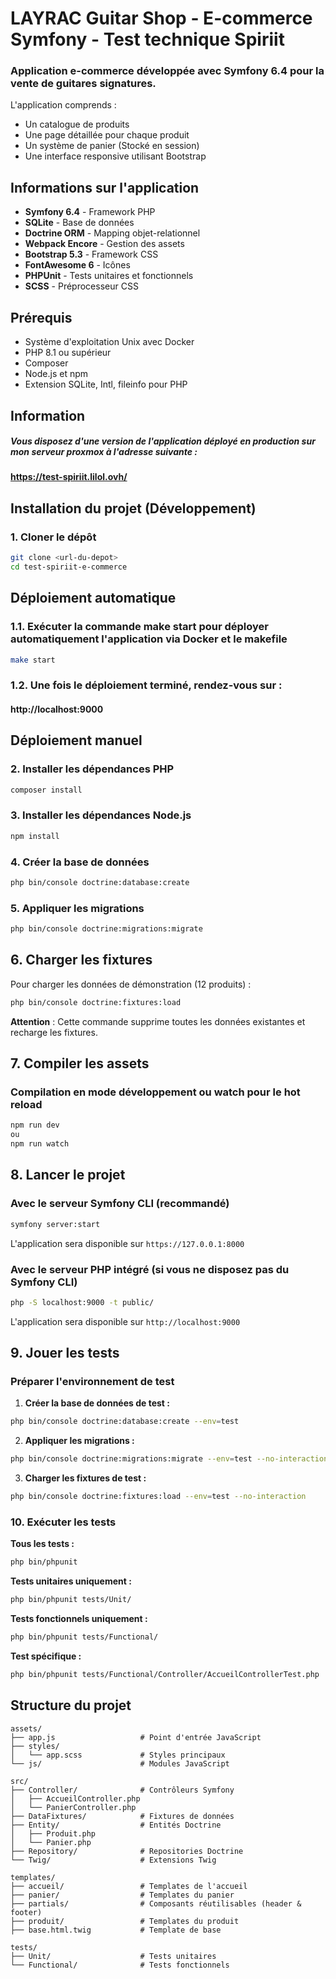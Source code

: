 # LAYRAC Guitar Shop - E-commerce Symfony - Test technique Spiriit

### Application e-commerce développée avec Symfony 6.4 pour la vente de guitares signatures.

L'application comprends :
- Un catalogue de produits
- Une page détaillée pour chaque produit
- Un système de panier (Stocké en session)
- Une interface responsive utilisant Bootstrap

## Informations sur l'application

- **Symfony 6.4** - Framework PHP
- **SQLite** - Base de données
- **Doctrine ORM** - Mapping objet-relationnel
- **Webpack Encore** - Gestion des assets
- **Bootstrap 5.3** - Framework CSS
- **FontAwesome 6** - Icônes
- **PHPUnit** - Tests unitaires et fonctionnels
- **SCSS** - Préprocesseur CSS

## Prérequis

- Système d'exploitation Unix avec Docker
- PHP 8.1 ou supérieur
- Composer
- Node.js et npm
- Extension SQLite, Intl, fileinfo pour PHP

## Information

##### Vous disposez d'une version de l'application déployé en production sur mon serveur proxmox à l'adresse suivante :

#### https://test-spiriit.lilol.ovh/

## Installation du projet (Développement)

### 1. Cloner le dépôt

```bash
git clone <url-du-depot>
cd test-spiriit-e-commerce
```

## Déploiement automatique

### 1.1. Exécuter la commande make start pour déployer automatiquement l'application via Docker et le makefile

```bash
make start
```

### 1.2. Une fois le déploiement terminé, rendez-vous sur :

#### http://localhost:9000

## Déploiement manuel

### 2. Installer les dépendances PHP

```bash
composer install
```

### 3. Installer les dépendances Node.js

```bash
npm install
```

### 4. Créer la base de données

```bash
php bin/console doctrine:database:create
```

### 5. Appliquer les migrations

```bash
php bin/console doctrine:migrations:migrate
```

## 6. Charger les fixtures

Pour charger les données de démonstration (12 produits) :

```bash
php bin/console doctrine:fixtures:load
```

**Attention** : Cette commande supprime toutes les données existantes et recharge les fixtures.

## 7. Compiler les assets

### Compilation en mode développement ou watch pour le hot reload

```bash
npm run dev
ou
npm run watch
```

## 8. Lancer le projet

### Avec le serveur Symfony CLI (recommandé)

```bash
symfony server:start
```

L'application sera disponible sur `https://127.0.0.1:8000`

### Avec le serveur PHP intégré (si vous ne disposez pas du Symfony CLI)

```bash
php -S localhost:9000 -t public/
```

L'application sera disponible sur `http://localhost:9000`

## 9. Jouer les tests

### Préparer l'environnement de test

1. **Créer la base de données de test :**
```bash
php bin/console doctrine:database:create --env=test
```

2. **Appliquer les migrations :**
```bash
php bin/console doctrine:migrations:migrate --env=test --no-interaction
```

3. **Charger les fixtures de test :**
```bash
php bin/console doctrine:fixtures:load --env=test --no-interaction
```

### 10. Exécuter les tests

**Tous les tests :**
```bash
php bin/phpunit
```

**Tests unitaires uniquement :**
```bash
php bin/phpunit tests/Unit/
```

**Tests fonctionnels uniquement :**
```bash
php bin/phpunit tests/Functional/
```

**Test spécifique :**
```bash
php bin/phpunit tests/Functional/Controller/AccueilControllerTest.php
```

## Structure du projet

```
assets/
├── app.js                   # Point d'entrée JavaScript
├── styles/           
│   └── app.scss             # Styles principaux
└── js/                      # Modules JavaScript

src/
├── Controller/              # Contrôleurs Symfony
│   ├── AccueilController.php
│   └── PanierController.php
├── DataFixtures/            # Fixtures de données
├── Entity/                  # Entités Doctrine
│   ├── Produit.php
│   └── Panier.php
├── Repository/              # Repositories Doctrine
└── Twig/                    # Extensions Twig

templates/
├── accueil/                 # Templates de l'accueil
├── panier/                  # Templates du panier
├── partials/                # Composants réutilisables (header & footer)
├── produit/                 # Templates du produit
├── base.html.twig           # Template de base

tests/
├── Unit/                    # Tests unitaires
└── Functional/              # Tests fonctionnels
```
